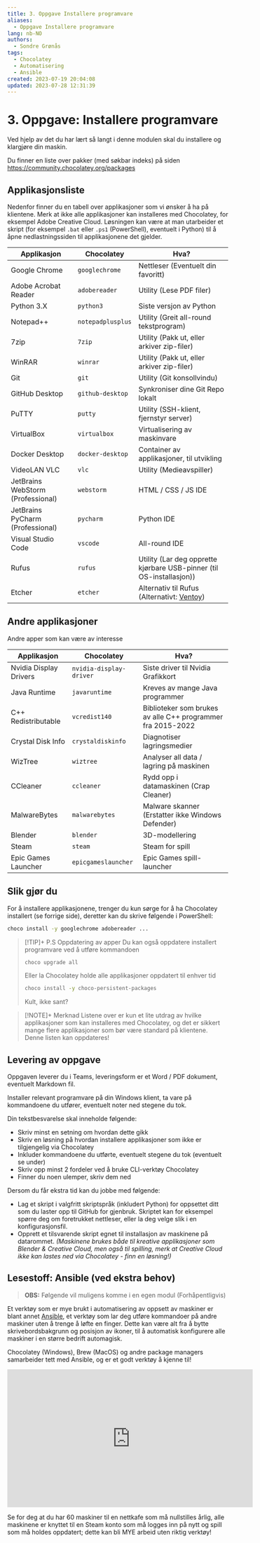 ```yaml
---
title: 3. Oppgave Installere programvare
aliases: 
  - Oppgave Installere programvare
lang: nb-NO
authors:
  - Sondre Grønås
tags:
  - Chocolatey
  - Automatisering
  - Ansible
created: 2023-07-19 20:04:08
updated: 2023-07-28 12:31:39
---
```

# 3. Oppgave: Installere programvare
Ved hjelp av det du har lært så langt i denne modulen skal du installere og klargjøre din maskin.

Du finner en liste over pakker (med søkbar indeks) på siden https://community.chocolatey.org/packages

## Applikasjonsliste
Nedenfor finner du en tabell over applikasjoner som vi ønsker å ha på klientene. Merk at ikke alle applikasjoner kan installeres med Chocolatey, for eksempel Adobe Creative Cloud. Løsningen kan være at man utarbeider et skript (for eksempel `.bat` eller `.ps1` (PowerShell), eventuelt i Python) til å åpne nedlastningssiden til applikasjonene det gjelder.

| **Applikasjon**                   | **Chocolatey**    | **Hva?**                                                              |
| --------------------------------- | ----------------- | --------------------------------------------------------------------- |
| Google Chrome                     | `googlechrome`    | Nettleser (Eventuelt din favoritt)                                    |
| Adobe Acrobat Reader              | `adobereader`     | Utility (Lese PDF filer)                                              |
| Python 3.X                        | `python3`         | Siste versjon av Python                                               |
| Notepad++                         | `notepadplusplus` | Utility (Greit all-round tekstprogram)                                |
| 7zip                              | `7zip`            | Utility (Pakk ut, eller arkiver zip-filer)                            |
| WinRAR                            | `winrar`          | Utility (Pakk ut, eller arkiver zip-filer)                            |
| Git                               | `git`             | Utility (Git konsollvindu)                                            |
| GitHub Desktop                    | `github-desktop`  | Synkroniser dine Git Repo lokalt                                      |
| PuTTY                             | `putty`           | Utility (SSH-klient, fjernstyr server)                                |
| VirtualBox                        | `virtualbox`      | Virtualisering av maskinvare                                          |
| Docker Desktop                    | `docker-desktop`  | Container av applikasjoner, til utvikling                             |
| VideoLAN VLC                      | `vlc`             | Utility (Medieavspiller)                                              |
| JetBrains WebStorm (Professional) | `webstorm`        | HTML / CSS / JS IDE                                                   |
| JetBrains PyCharm (Professional)  | `pycharm`         | Python IDE                                                            |
| Visual Studio Code                | `vscode`          | All-round IDE                                                         |
| Rufus                             | `rufus`           | Utility (Lar deg opprette kjørbare USB-pinner (til OS-installasjon))  |
| Etcher                            | `etcher`          | Alternativ til Rufus (Alternativt: [Ventoy](https://www.ventoy.net/)) |

## Andre applikasjoner
Andre apper som kan være av interesse

| **Applikasjon**        | **Chocolatey**          | **Hva?**                                                    |
| ---------------------- | ----------------------- | ----------------------------------------------------------- |
| Nvidia Display Drivers | `nvidia-display-driver` | Siste driver til Nvidia Grafikkort                          |
| Java Runtime           | `javaruntime`           | Kreves av mange Java programmer                             |
| C++ Redistributable    | `vcredist140`           | Biblioteker som brukes av alle C++ programmer fra 2015-2022 |
| Crystal Disk Info      | `crystaldiskinfo`       | Diagnotiser lagringsmedier                                  |
| WizTree                | `wiztree`               | Analyser all data / lagring på maskinen                     |
| CCleaner               | `ccleaner`              | Rydd opp i datamaskinen (Crap Cleaner)                      |
| MalwareBytes           | `malwarebytes`          | Malware skanner (Erstatter ikke Windows Defender)           |
| Blender                | `blender`               | 3D-modellering                                              |
| Steam                  | `steam`                 | Steam for spill                                             |
| Epic Games Launcher    | `epicgameslauncher`     | Epic Games spill-launcher                                   |

## Slik gjør du
For å installere applikasjonene, trenger du kun sørge for å ha Chocolatey installert (se forrige side), deretter kan du skrive følgende i PowerShell:

```bash
choco install -y googlechrome adobereader ...
```

> [!TIP]+ P.S Oppdatering av apper
> Du kan også oppdatere installert programvare ved å utføre kommandoen 
> ```bash
> choco upgrade all
> ```
> 
> Eller la Chocolatey holde alle applikasjoner oppdatert til enhver tid
> ```bash
> choco install -y choco-persistent-packages
> ```
> 
> Kult, ikke sant?

> [!NOTE]+ Merknad
> Listene over er kun et lite utdrag av hvilke applikasjoner som kan installeres med Chocolatey, og det er sikkert mange flere applikasjoner som bør være standard på klientene. Denne listen kan oppdateres!

## Levering av oppgave
Oppgaven leverer du i Teams, leveringsform er et Word / PDF dokument, eventuelt Markdown fil.

Installer relevant programvare på din Windows klient, ta vare på kommandoene du utfører, eventuelt noter ned stegene du tok.

Din tekstbesvarelse skal inneholde følgende:
- Skriv minst en setning om hvordan dette gikk
- Skriv en løsning på hvordan installere applikasjoner som ikke er tilgjengelig via Chocolatey
- Inkluder kommandoene du utførte, eventuelt stegene du tok (eventuelt se under)
- Skriv opp minst 2 fordeler ved å bruke CLI-verktøy Chocolatey
- Finner du noen ulemper, skriv dem ned

Dersom du får ekstra tid kan du jobbe med følgende:
- Lag et skript i valgfritt skriptspråk (inkludert Python) for oppsettet ditt som du laster opp til GitHub for gjenbruk. Skriptet kan for eksempel spørre deg om foretrukket nettleser, eller la deg velge slik i en konfigurasjonsfil.
- Opprett et tilsvarende skript egnet til installasjon av maskinene på datarommet. _(Maskinene brukes både til kreative applikasjoner som Blender & Creative Cloud, men også til spilling, merk at Creative Cloud ikke kan lastes ned via Chocolatey - finn en løsning!)_

## Lesestoff: Ansible (ved ekstra behov)
> **OBS:** Følgende vil muligens komme i en egen modul (Forhåpentligvis)

Et verktøy som er mye brukt i automatisering av oppsett av maskiner er blant annet [Ansible](https://www.ansible.com/), et verktøy som lar deg utføre kommandoer på andre maskiner uten å trenge å løfte en finger. Dette kan være alt fra å bytte skrivebordsbakgrunn og posisjon av ikoner, til å automatisk konfigurere alle maskiner i en større bedrift automagisk.

Chocolatey (Windows), Brew (MacOS) og andre package managers samarbeider tett med Ansible, og er et godt verktøy å kjenne til!

<iframe width="560" height="315" src="https://www.youtube.com/embed/1VhPVu5EK5o" title="YouTube video player" frameborder="0" allow="accelerometer; autoplay; clipboard-write; encrypted-media; gyroscope; picture-in-picture; web-share" allowfullscreen></iframe>

Se for deg at du har 60 maskiner til en nettkafe som må nullstilles årlig, alle maskinene er knyttet til en Steam konto som må logges inn på nytt og spill som må holdes oppdatert; dette kan bli MYE arbeid uten riktig verktøy!
